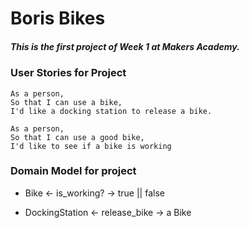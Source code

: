 # **Boris Bikes**

##### _This is the first project of Week 1 at Makers Academy._

### User Stories for Project

    As a person,
    So that I can use a bike,
    I'd like a docking station to release a bike.

    As a person,
    So that I can use a good bike,
    I'd like to see if a bike is working

### Domain Model for project

* Bike ← is_working? → true || false

* DockingStation ← release_bike → a Bike
